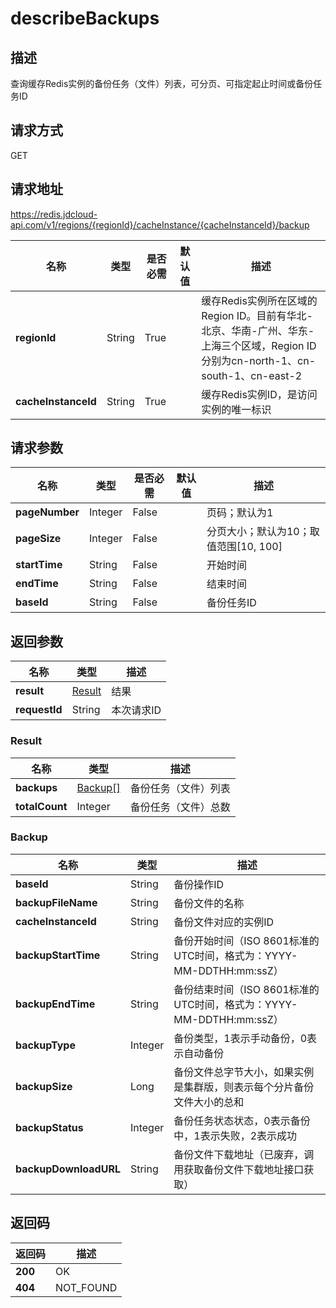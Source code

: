 # describeBackups


## 描述
查询缓存Redis实例的备份任务（文件）列表，可分页、可指定起止时间或备份任务ID

## 请求方式
GET

## 请求地址
https://redis.jdcloud-api.com/v1/regions/{regionId}/cacheInstance/{cacheInstanceId}/backup

|名称|类型|是否必需|默认值|描述|
|---|---|---|---|---|
|**regionId**|String|True| |缓存Redis实例所在区域的Region ID。目前有华北-北京、华南-广州、华东-上海三个区域，Region ID分别为cn-north-1、cn-south-1、cn-east-2|
|**cacheInstanceId**|String|True| |缓存Redis实例ID，是访问实例的唯一标识|

## 请求参数
|名称|类型|是否必需|默认值|描述|
|---|---|---|---|---|
|**pageNumber**|Integer|False| |页码；默认为1|
|**pageSize**|Integer|False| |分页大小；默认为10；取值范围[10, 100]|
|**startTime**|String|False| |开始时间|
|**endTime**|String|False| |结束时间|
|**baseId**|String|False| |备份任务ID|


## 返回参数
|名称|类型|描述|
|---|---|---|
|**result**|[Result](user-content-describebackups#result)|结果|
|**requestId**|String|本次请求ID|

### <div id="Result">Result</div>
|名称|类型|描述|
|---|---|---|
|**backups**|[Backup[]](user-content-describebackups#backup)|备份任务（文件）列表|
|**totalCount**|Integer|备份任务（文件）总数|
### <div id="Backup">Backup</div>
|名称|类型|描述|
|---|---|---|
|**baseId**|String|备份操作ID|
|**backupFileName**|String|备份文件的名称|
|**cacheInstanceId**|String|备份文件对应的实例ID|
|**backupStartTime**|String|备份开始时间（ISO 8601标准的UTC时间，格式为：YYYY-MM-DDTHH:mm:ssZ）|
|**backupEndTime**|String|备份结束时间（ISO 8601标准的UTC时间，格式为：YYYY-MM-DDTHH:mm:ssZ）|
|**backupType**|Integer|备份类型，1表示手动备份，0表示自动备份|
|**backupSize**|Long|备份文件总字节大小，如果实例是集群版，则表示每个分片备份文件大小的总和|
|**backupStatus**|Integer|备份任务状态状态，0表示备份中，1表示失败，2表示成功|
|**backupDownloadURL**|String|备份文件下载地址（已废弃，调用获取备份文件下载地址接口获取）|

## 返回码
|返回码|描述|
|---|---|
|**200**|OK|
|**404**|NOT_FOUND|
